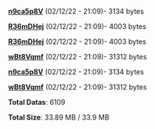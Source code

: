 [**n9ca5p8V**](/data/n9ca5p8V.txt) (02/12/22 - 21:09)- 3134 bytes

[**R36mDHej**](/data/R36mDHej.txt) (02/12/22 - 21:09)- 4003 bytes

[**R36mDHej**](/data/R36mDHej.txt) (02/12/22 - 21:09)- 4003 bytes

[**wBt8Vqmf**](/data/wBt8Vqmf.txt) (02/12/22 - 21:09)- 31312 bytes

[**n9ca5p8V**](/data/n9ca5p8V.txt) (02/12/22 - 21:09)- 3134 bytes

[**wBt8Vqmf**](/data/wBt8Vqmf.txt) (02/12/22 - 21:09)- 31312 bytes

**Total Datas**: 6109

**Total Size**: 33.89 MB / 33.9 MB